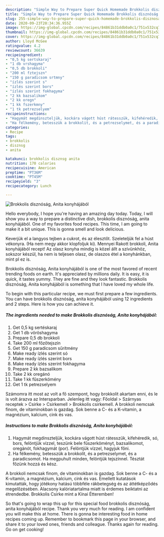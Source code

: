 ```yaml
---
description: "Simple Way to Prepare Super Quick Homemade Brokkolis disznóság, Anita konyhájából"
title: "Simple Way to Prepare Super Quick Homemade Brokkolis disznóság, Anita konyhájából"
slug: 255-simple-way-to-prepare-super-quick-homemade-brokkolis-disznosag-anita-konyhajabol
date: 2020-09-23T20:34:36.955Z
image: https://img-global.cpcdn.com/recipes/84861b31ddb0a0c1/751x532cq70/brokkolis-disznosag-anita-konyhajabol-recept-foto.jpg
thumbnail: https://img-global.cpcdn.com/recipes/84861b31ddb0a0c1/751x532cq70/brokkolis-disznosag-anita-konyhajabol-recept-foto.jpg
cover: https://img-global.cpcdn.com/recipes/84861b31ddb0a0c1/751x532cq70/brokkolis-disznosag-anita-konyhajabol-recept-foto.jpg
author: Lloyd McGee
ratingvalue: 4.2
reviewcount: 36639
recipeingredient:
- "0,5 kg sertskaraj"
- "1 db vrshagyma"
- "0,5 db brokkoli"
- "200 ml fztejszn"
- "150 g paradicsom srtmny"
- "ízlés szerint s"
- "ízlés szerint bors"
- "ízlés szerint fokhagyma"
- "2 kk bazsalikom"
- "2 kk oregn"
- "1 kk fszerkmny"
- "1 tk petrezselyem"
recipeinstructions:
- "Hagymát megdinszteljük, kockára vágott húst rátesszük, kifehéredik, só, bors, felöntjük vízzel, teszünk bele fűszerköményt, bazsalikomot, oregánót, fokhagymát (por). Felöntjük vízzel, hagyjuk főni."
- "Ha félkemény, betesszük a brokkolit, és a petrezselymet, és a paradicsomot. Ha megpuhult minden, felöntjük tejszínnel. Tésztát főzünk hozzá és kész."
categories:
- Recipe
tags:
- brokkolis
- disznsg
- anita

katakunci: brokkolis disznsg anita 
nutrition: 170 calories
recipecuisine: American
preptime: "PT36M"
cooktime: "PT45M"
recipeyield: "3"
recipecategory: Lunch

---
```



![Brokkolis disznóság, Anita konyhájából](https://img-global.cpcdn.com/recipes/84861b31ddb0a0c1/751x532cq70/brokkolis-disznosag-anita-konyhajabol-recept-foto.jpg)

Hello everybody, I hope you're having an amazing day today. Today, I will show you a way to prepare a distinctive dish, brokkolis disznóság, anita konyhájából. One of my favorites food recipes. This time, I am going to make it a bit unique. This is gonna smell and look delicious.

Keverjük el a langyos tejben a cukrot, és az élesztőt. Szeleteljük fel a húst vékonyra. (Ha nem megy akkor klopfoljuk ki). Mennyei Rakott brokkoli, Anita konyhájából recept! Az olasz konyha mindig is közel állt a szívünkhöz, sokszor készül, ha nem is teljesen olasz, de olaszos étel a konyhánkban, mint pl ez is.

Brokkolis disznóság, Anita konyhájából is one of the most favored of recent trending foods on earth. It's appreciated by millions daily. It is easy, it is quick, it tastes yummy. They are fine and they look fantastic. Brokkolis disznóság, Anita konyhájából is something that I have loved my whole life.


To begin with this particular recipe, we must first prepare a few ingredients. You can have brokkolis disznóság, anita konyhájából using 12 ingredients and 2 steps. Here is how you can achieve it.

<!--inarticleads1-->

##### The ingredients needed to make Brokkolis disznóság, Anita konyhájából:

1. Get 0,5 kg sertéskaraj
1. Get 1 db vöröshagyma
1. Prepare 0,5 db brokkoli
1. Take 200 ml főzőtejszín
1. Get 150 g paradicsom sűrítmény
1. Make ready ízlés szerint só
1. Make ready ízlés szerint bors
1. Make ready ízlés szerint fokhagyma
1. Prepare 2 kk bazsalikom
1. Take 2 kk oregánó
1. Take 1 kk fűszerkömény
1. Get 1 tk petrezselyem


Számomra itt most az volt a fő szempont, hogy brokkolit akartam enni, és le is volt árazva az Intersparban. Jelenleg itt vagy: Főoldal &gt; Szárnyas receptek &gt; Csirke &gt; Csirkemell &gt; Brokkolis csirkemell. A brokkoli nemcsak finom, de vitaminokban is gazdag. Sok benne a C- és a K-vitamin, a magnézium, kalcium, cink és vas. 

<!--inarticleads2-->

##### Instructions to make Brokkolis disznóság, Anita konyhájából:

1. Hagymát megdinszteljük, kockára vágott húst rátesszük, kifehéredik, só, bors, felöntjük vízzel, teszünk bele fűszerköményt, bazsalikomot, oregánót, fokhagymát (por). Felöntjük vízzel, hagyjuk főni.
1. Ha félkemény, betesszük a brokkolit, és a petrezselymet, és a paradicsomot. Ha megpuhult minden, felöntjük tejszínnel. Tésztát főzünk hozzá és kész.


A brokkoli nemcsak finom, de vitaminokban is gazdag. Sok benne a C- és a K-vitamin, a magnézium, kalcium, cink és vas. Emellett kutatások kimutatták, hogy jótékony hatású többféle rákbetegség és az áttétképződés megelőzésében. Alacsony kalóriatartalma miatt is érdemes beiktatni az étrendedbe. Brokkolis Csirke mint a Kínai Étteremben! 

So that's going to wrap this up for this special food brokkolis disznóság, anita konyhájából recipe. Thank you very much for reading. I am confident you will make this at home. There is gonna be interesting food in home recipes coming up. Remember to bookmark this page in your browser, and share it to your loved ones, friends and colleague. Thanks again for reading. Go on get cooking!
